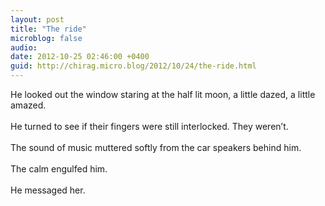 ```yaml
---
layout: post
title: "The ride"
microblog: false
audio: 
date: 2012-10-25 02:46:00 +0400
guid: http://chirag.micro.blog/2012/10/24/the-ride.html
---
```

<p>He looked out the window staring at the half lit moon, a little dazed, a little amazed.<br><br>He turned to see if their fingers were still interlocked. They weren’t.<br><br>The sound of music muttered softly from the car speakers behind him.<br><br>The calm engulfed him.<br><br>He messaged her.</p>
